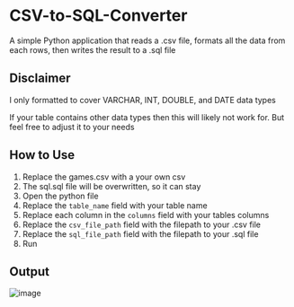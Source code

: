 # CSV-to-SQL-Converter
A simple Python application that reads a .csv file, formats all the data from each rows, then writes the result to a .sql file

## Disclaimer
I only formatted to cover VARCHAR, INT, DOUBLE, and DATE data types

If your table contains other data types then this will likely not work for. But feel free to adjust it to your needs

## How to Use
1. Replace the games.csv with a your own csv
2. The sql.sql file will be overwritten, so it can stay
3. Open the python file
4. Replace the ``table_name`` field with your table name
5. Replace each column in the ``columns`` field with your tables columns
6. Replace the ``csv_file_path`` field with the filepath to your .csv file
7. Replace the ``sql_file_path`` field with the filepath to your .sql file
8. Run

## Output
![image](https://github.com/jnordst/CSV-to-SQL-Converter/assets/12515630/be6b21a2-0760-47a5-bc40-1afb889f2e5c)
